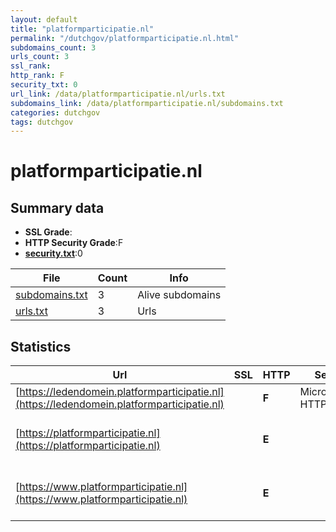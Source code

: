 ```yaml
---
layout: default
title: "platformparticipatie.nl"
permalink: "/dutchgov/platformparticipatie.nl.html"
subdomains_count: 3
urls_count: 3
ssl_rank: 
http_rank: F
security_txt: 0
url_link: /data/platformparticipatie.nl/urls.txt
subdomains_link: /data/platformparticipatie.nl/subdomains.txt
categories: dutchgov
tags: dutchgov
---
```



# platformparticipatie.nl
## Summary data


 - **SSL Grade**:
 - **HTTP Security Grade**:F
 - **[security.txt](https://www.digitaleoverheid.nl/nieuws/standaard-security-txt-nu-verplicht-voor-overheid/)**:0


| File       | Count | Info |
|------------|-------|------|
|[subdomains.txt](/DutchGovScope/data/platformparticipatie.nl/subdomains.txt)|3|Alive subdomains|
|[urls.txt](/DutchGovScope/data/platformparticipatie.nl/urls.txt)|3|Urls|


## Statistics


| Url | SSL | HTTP | Server | Cookie | HSTS | CORS | CTO | CSP | XFO | XXP | RP |FP| Tech |Title |
|--------|-------|-------|------|------|------|------|------|------|------|------|------|------|------|------|
|[https://ledendomein.platformparticipatie.nl](https://ledendomein.platformparticipatie.nl)| | **F**|Microsoft-HTTPAPI/2.0| | | | | | | | :white_check_mark: | |Microsoft HTTPAPI:2.0|Not Found|
|[https://platformparticipatie.nl](https://platformparticipatie.nl)| | **E**|| | | | | | | | :white_check_mark: | |HSTS Microsoft ASP.NET SDL Tridion|405 Method not a...|
|[https://www.platformparticipatie.nl](https://www.platformparticipatie.nl)| | **E**|| | | | | | | | :white_check_mark: | |HSTS Microsoft ASP.NET SDL Tridion|Object moved|


